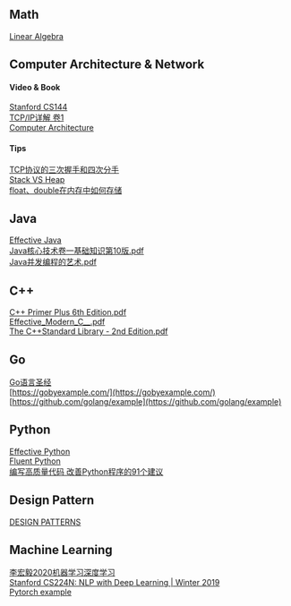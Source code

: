 <!-- ## Docker  
[Cheat Sheet](https://gist.github.com/xcTorres/2bb0cac7ac71bc7a071845c243b233f1) -->

## Math
[Linear Algebra](https://www.bilibili.com/video/BV1zx411g7gq)


## Computer Architecture & Network
#### Video & Book
[Stanford CS144](https://www.bilibili.com/video/BV137411Z7LR?p=1)  
[TCP/IP详解 卷1](https://github.com/xcTorres/books/blob/main/network/TCP.pdf)  
[Computer Architecture](https://www.bilibili.com/video/BV1fC4y147iZ?p=1)

#### Tips
[TCP协议的三次握手和四次分手](https://github.com/jawil/blog/issues/14)   
[Stack VS Heap](https://www.guru99.com/stack-vs-heap.html#:~:text=Stack%20is%20a%20linear%20data,you%20to%20access%20variables%20globally)   
[float、double在内存中如何存储](https://cloud.tencent.com/developer/article/1473541)


## Java
[Effective Java](https://github.com/xcTorres/books/blob/main/java/Effective%20Java%20(2017%2C%20Addison-Wesley).pdf)  
[Java核心技术卷一基础知识第10版.pdf](https://github.com/xcTorres/books/blob/main/java/Java%E6%A0%B8%E5%BF%83%E6%8A%80%E6%9C%AF%E5%8D%B7%E4%B8%80%E5%9F%BA%E7%A1%80%E7%9F%A5%E8%AF%86%E7%AC%AC10%E7%89%88.pdf)  
[Java并发编程的艺术.pdf](https://github.com/xcTorres/books/blob/main/java/Java%E5%B9%B6%E5%8F%91%E7%BC%96%E7%A8%8B%E7%9A%84%E8%89%BA%E6%9C%AF.pdf)  


## C++  
[C++ Primer Plus 6th Edition.pdf](https://github.com/xcTorres/books/blob/main/c%2B%2B/C%2B%2B%20Primer%20Plus%206th%20Edition.pdf)  
[Effective_Modern_C__.pdf](https://github.com/xcTorres/books/blob/main/c%2B%2B/Effective_Modern_C__.pdf)  
[The C++Standard Library - 2nd Edition.pdf](https://github.com/xcTorres/books/blob/main/c%2B%2B/The%20C%2B%2BStandard%20Library%20-%202nd%20Edition.pdf)

## Go
[Go语言圣经](https://www.kancloud.cn/hartnett/gopl-zh/126049)  
[https://gobyexample.com/](https://gobyexample.com/)  
[https://github.com/golang/example](https://github.com/golang/example)

## Python  
[Effective Python](https://github.com/xcTorres/books/blob/main/python/Effective%20Python%20By%20Brett%20Slatkin%202015%20Addison%20Wesly.pdf)   
[Fluent Python](https://github.com/xcTorres/books/blob/main/python/Fluent%20Python%20Clear%20Concise%20and%20Effective%20Programming.pdf)  
[编写高质量代码 改善Python程序的91个建议](https://github.com/xcTorres/books/blob/main/python/%E7%BC%96%E5%86%99%E9%AB%98%E8%B4%A8%E9%87%8F%E4%BB%A3%E7%A0%81%20%E6%94%B9%E5%96%84Python%E7%A8%8B%E5%BA%8F%E7%9A%8491%E4%B8%AA%E5%BB%BA%E8%AE%AE.pdf)  

## Design Pattern
[DESIGN PATTERNS](https://refactoring.guru/design-patterns/)

## Machine Learning
[李宏毅2020机器学习深度学习](https://www.bilibili.com/video/BV1JE411g7XF?from=search&seid=573333289741543765)  
[Stanford CS224N: NLP with Deep Learning | Winter 2019](https://www.youtube.com/watch?v=8rXD5-xhemo)  
[Pytorch example](https://github.com/pytorch/examples)




